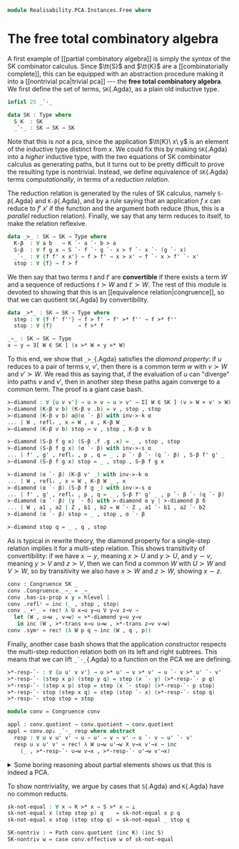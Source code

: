 <!--
```agda
open import 1Lab.Prelude

open import Data.Set.Coequaliser
open import Data.Partial.Total
open import Data.Partial.Base

open import Realisability.PCA.Combinatorial
open import Realisability.PCA
```
-->

```agda
module Realisability.PCA.Instances.Free where
```

# The free total combinatory algebra

A first example of [[partial combinatory algebra]] is simply the
*syntax* of the SK combinator calculus. Since $\tt{S}$ and $\tt{K}$ are
a [[combinatorially complete]], this can be equipped with an abstraction
procedure making it into a [[nontrivial pca|trivial pca]] --- the **free
total combinatory algebra**. We first define the set of terms,
`SK`{.Agda}, as a plain old inductive type.

```agda
infixl 25 _`·_

data SK : Type where
  S K  : SK
  _`·_ : SK → SK → SK
```

Note that this is *not* a pca, since the application $\tt{K}\ x\ y$ is
an element of the inductive type distinct from $x$. We could fix this by
making `SK`{.Agda} into a *higher* inductive type, with the two
equations of SK combinator calculus as generating paths, but it turns
out to be pretty difficult to prove the resulting type is nontrivial.
Instead, we define equivalence of `SK`{.Agda} terms *computationally*,
in terms of a *reduction relation*.

The reduction relation is generated by the rules of SK calculus, namely
`S-β`{.Agda} and `K-β`{.Agda}, and by a rule saying that an application
$f\ x$ can reduce to $f'\ x'$ if the function and the argument both
reduce (thus, this is a *parallel* reduction relation). Finally, we say
that any term reduces to itself, to make the relation reflexive.

```agda
data _≻_ : SK → SK → Type where
  K-β  : ∀ a b   → K `· a `· b ≻ a
  S-β  : ∀ f g x → S `· f `· g `· x ≻ f `· x `· (g `· x)
  _`·_ : ∀ {f f' x x'} → f ≻ f' → x ≻ x' → f `· x ≻ f' `· x'
  stop : ∀ {f} → f ≻ f
```

We then say that two terms $t$ and $t'$ are **convertible** if there
exists a term $W$ and a sequence of reductions $t \succ W$ and $t' \succ
W$. The rest of this module is devoted to showing that this is an
[[equivalence relation|congruence]], so that we can quotient `SK`{.Agda}
by convertibility.

```agda
data _≻*_ : SK → SK → Type where
  step : ∀ {f f' f''} → f ≻ f' → f' ≻* f'' → f ≻* f''
  stop : ∀ {f}        → f ≻* f

_∼_ : SK → SK → Type
x ∼ y = ∃[ W ∈ SK ] (x ≻* W × y ≻* W)
```

<!--
```agda
open Congruence hiding (_∼_)

inv-≻-k : ∀ {u v} → K `· u ≻ v → Σ[ v' ∈ SK ] (K `· v' ≡ᵢ v × u ≻ v')
inv-≻-k (stop `· a) = _ , reflᵢ , a
inv-≻-k stop = _ , reflᵢ , stop

inv-≻-s : ∀ {f g u} → S `· f `· g ≻ u → Σ[ f' ∈ SK ] Σ[ g' ∈ SK ] (S `· f' `· g' ≡ᵢ u × f ≻ f' × g ≻ g')
inv-≻-s (stop `· a `· b) = _ , _ , reflᵢ , a , b
inv-≻-s (stop `· a) = _ , _ , reflᵢ , stop , a
inv-≻-s stop = _ , _ , reflᵢ , stop , stop
```
-->

To this end, we show that `_≻_`{.Agda} satisfies the *diamond property*:
if $u$ reduces to a pair of terms $v$, $v'$, then there is a common term
$w$ with $v \succ W$ and $v' \succ W$. We read this as saying that, if
the evaluation of $u$ can "diverge" into paths $v$ and $v'$, then in
another step these paths again converge to a common term. The proof is a
giant case bash.

```agda
≻-diamond : ∀ {u v v'} → u ≻ v → u ≻ v' → Σ[ W ∈ SK ] (v ≻ W × v' ≻ W)
≻-diamond (K-β v b) (K-β v .b) = v , stop , stop
≻-diamond (K-β v b) a@(α `· β) with inv-≻-k α
... | W , reflᵢ , x = W , x , K-β W _
≻-diamond (K-β v b) stop = v , stop , K-β v b

≻-diamond (S-β f g x) (S-β .f .g .x) = _ , stop , stop
≻-diamond (S-β f g x) (α `· β) with inv-≻-s α
... | f' , g' , reflᵢ , p , q = _ , p `· β `· (q `· β) , S-β f' g' _
≻-diamond (S-β f g x) stop = _ , stop , S-β f g x

≻-diamond (α `· β) (K-β v' _) with inv-≻-k α
... | W , reflᵢ , x = W , K-β W _ , x
≻-diamond (α `· β) (S-β f g _) with inv-≻-s α
... | f' , g' , reflᵢ , p , q = _ , S-β f' g' _ , p `· β `· (q `· β)
≻-diamond (α `· β) (γ `· δ) with ≻-diamond α γ | ≻-diamond β δ
... | W , a1 , a2 | Z , b1 , b2 = W `· Z , a1 `· b1 , a2 `· b2
≻-diamond (α `· β) stop = _ , stop , α `· β

≻-diamond stop q = _ , q , stop
```

<!--
```agda
≻*-strip : ∀ {x y z} → x ≻ y → x ≻* z → Σ[ W ∈ SK ] (y ≻* W × z ≻ W)
≻*-strip p (step a q) with ≻-diamond p a
... | W , y→w , f→w with ≻*-strip f→w q
... | Z , α , β = Z , step y→w α , β
≻*-strip p stop = _ , stop , p

≻*-diamond : ∀ {x y z} → x ≻* y → x ≻* z → Σ[ W ∈ SK ] (y ≻* W × z ≻* W)
≻*-diamond (step α αs) β with ≻*-strip α β
... | N , f→n , z→n with ≻*-diamond αs f→n
... | W , p , q = W , p , step z→n q
≻*-diamond stop β = _ , β , stop

≻*-trans : ∀  {x y z} → x ≻* y → y ≻* z → x ≻* z
≻*-trans (step x p) q = step x (≻*-trans p q)
≻*-trans stop q = q
```
-->

As is typical in rewrite theory, the diamond property for a single-step
relation implies it for a multi-step relation. This shows transitivity
of convertibility: if we have $x \sim y$, meaning $x \succ U$ and $y
\succ U$, and $y \sim v$, meaning $y \succ V$ and $z \succ V$, then we
can find a common $W$ with $U \succ W$ and $V \succ W$, so by
transitivity we also have $x \succ W$ and $z \succ W$, showing $x \sim
z$.

```agda
conv : Congruence SK _
conv .Congruence._∼_ = _∼_
conv .has-is-prop x y = hlevel 1
conv .reflᶜ = inc (_ , stop , stop)
conv ._∙ᶜ_ = rec! λ U x→u y→u V y→v z→v →
  let (W , u→w , v→w) = ≻*-diamond y→u y→v
   in inc (W , ≻*-trans x→u u→w , ≻*-trans z→v v→w)
conv .symᶜ = rec! (λ W p q → inc (W , q , p))
```

Finally, another case bash shows that the application constructor
respects the multi-step reduction relation both on its left and right
subtrees. This means that we can lift `` _`·_ ``{.Agda} to a function on
the PCA we are defining.

```agda
≻*-resp-`· : ∀ {u u' v v'} → u ≻* u' → v ≻* v' → u `· v ≻* u' `· v'
≻*-resp-`· (step x p) (step y q) = step (x `· y) (≻*-resp-`· p q)
≻*-resp-`· (step x p) stop = step (x `· stop) (≻*-resp-`· p stop)
≻*-resp-`· stop (step x q) = step (stop `· x) (≻*-resp-`· stop q)
≻*-resp-`· stop stop = stop

module conv = Congruence conv

appl : conv.quotient → conv.quotient → conv.quotient
appl = conv.op₂ _`·_ resp where abstract
  resp : ∀ u v u' v' → u ∼ u' → v ∼ v' → u `· v ∼ u' `· v'
  resp u v u' v' = rec! λ W u→w u'→w X v→x v'→x → inc
    (_ , ≻*-resp-`· u→w v→x , ≻*-resp-`· u'→w v'→x)
```

<details>
<summary>Some boring reasoning about partial elements shows us that this
is indeed a PCA.</summary>

```agda
SK-is-pca : is-pca {A = conv.quotient} λ f x → ⦇ appl f x ⦈
SK-is-pca = has-ski→is-pca record
  { K   = always (inc K)
  ; S   = always (inc S)
  ; K↓  = tt
  ; S↓  = tt
  ; K↓₁ = λ {x} z → (tt , tt) , z
  ; K-β = λ {x} {y} xh yh → part-ext (λ z → xh) (λ z → (tt , (tt , tt) , xh) , yh) λ _ _ → kb (x .elt _) (y .elt _) ∙ ↯-indep x
  ; S↓₁ = λ z → (tt , tt) , z
  ; S↓₂ = λ z z₁ → (tt , (tt , tt) , z) , z₁
  ; S-β = λ {f} {g} {x} hf hg hx → part-ext
    (λ z → (tt , (tt , hf) , hx) , (tt , hg) , hx)
    (λ z → (tt , (tt , (tt , tt) , hf) , hg) , hx)
    λ _ _ → sb (f .elt _) (g .elt _) (x .elt _) ∙ ap₂ appl (ap₂ appl (↯-indep f) (↯-indep x)) (ap₂ appl (↯-indep g) (↯-indep x))
  }
  where
    kb : ∀ x y → appl (appl (inc K) x) y ≡ x
    kb = elim! λ f g → quot (inc (f , step (K-β f g) stop , stop))

    sb : ∀ f g x → appl (appl (appl (inc S) f) g) x ≡ appl (appl f x) (appl g x)
    sb = elim! λ f g x → quot (inc (_ , step (S-β f g x) stop , stop))
```

</details>

To show nontriviality, we argue by cases that `S`{.Agda} and `K`{.Agda}
have no common reducts.

```agda
sk-not-equal : ∀ x → K ≻* x → S ≻* x → ⊥
sk-not-equal x (step stop p) q    = sk-not-equal x p q
sk-not-equal x stop (step stop q) = sk-not-equal _ stop q

SK-nontriv : ¬ Path conv.quotient (inc K) (inc S)
SK-nontriv w = case conv.effective w of sk-not-equal
```
